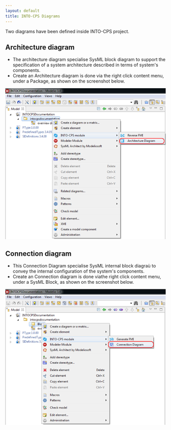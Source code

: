 ```yaml
---
layout: default
title: INTO-CPS Diagrams
---
```

Two diagrams have been defined inside INTO-CPS project. 

## Architecture diagram
* The architecture diagram specialise SysML block diagram to support the specification of a system architecture described in terms of system's components. 
* Create an Architecture diagram is done via the right click content menu, under a Package, as shown on the screenshot below.

![1]



## Connection diagram

* This Connection Diagram specialise SysML internal block diagraù to convey the internal configuration of the system's components.
* Create an Connection diagram is done viathe right click content menu, under a SysML Block, as shown on the screenshot below.

![2]

[1]: architecture.png

[2]: connection.png
